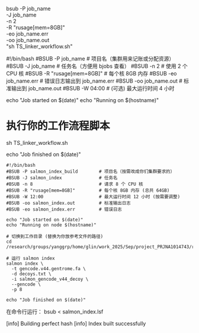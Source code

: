 bsub -P job_name \
     -J job_name \
     -n 2 \
     -R "rusage[mem=8GB]" \
     -eo job_name.err \
     -oo job_name.out \
     "sh TS_linker_workflow.sh"


#!/bin/bash
#BSUB -P job_name            # 项目名（集群用来记账或分配资源）
#BSUB -J job_name            # 任务名（方便用 bjobs 查看）
#BSUB -n 2                   # 使用 2 个 CPU 核
#BSUB -R "rusage[mem=8GB]"   # 每个核 8GB 内存
#BSUB -eo job_name.err       # 错误日志输出到 job_name.err
#BSUB -oo job_name.out       # 标准输出到 job_name.out
#BSUB -W 04:00               # (可选) 最大运行时间 4 小时

echo "Job started on $(date)"
echo "Running on $(hostname)"

# 执行你的工作流程脚本
sh TS_linker_workflow.sh

echo "Job finished on $(date)"

~~~
#!/bin/bash
#BSUB -P salmon_index_build        # 项目名（按需改成你们集群要求的）
#BSUB -J salmon_index              # 任务名
#BSUB -n 8                         # 请求 8 个 CPU 核
#BSUB -R "rusage[mem=8GB]"         # 每个核 8GB 内存 (总共 64GB)
#BSUB -W 12:00                     # 最大运行时间 12 小时 (按需要调整)
#BSUB -oo salmon_index.out         # 标准输出日志
#BSUB -eo salmon_index.err         # 错误日志

echo "Job started on $(date)"
echo "Running on node $(hostname)"

# 切换到工作目录 (替换为你放参考文件的路径)
cd /research/groups/yanggrp/home/glin/work_2025/Sep/project_PRJNA1014743/ref

# 运行 salmon index
salmon index \
  -t gencode.v44.gentrome.fa \
  -d decoys.txt \
  -i salmon_gencode_v44_decoy \
  --gencode \
  -p 8

echo "Job finished on $(date)"

~~~
在命令行运行：
bsub < salmon_index.lsf

[info] Building perfect hash
[info] Index built successfully





